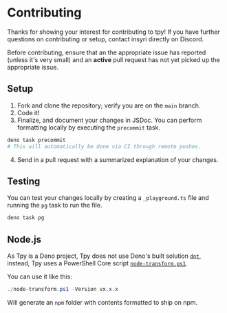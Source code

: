 # Contributing

Thanks for showing your interest for contributing to tpy! If you have further
questions on contributing or setup, contact insyri directly on Discord.

Before contributing, ensure that an the appropriate issue has reported (unless
it's very small) and an **active** pull request has not yet picked up the
appropriate issue.

## Setup

1. Fork and clone the repository; verify you are on the `main` branch.
2. Code it!
3. Finalize, and document your changes in JSDoc. You can perform formatting
   locally by executing the `precommit` task.

```bash
deno task precommit
# This will automatically be done via CI through remote pushes.
```

4. Send in a pull request with a summarized explanation of your changes.

## Testing

You can test your changes locally by creating a `_playground.ts` file and
running the `pg` task to run the file.

```bash
deno task pg
```

## Node.js

As Tpy is a Deno project, Tpy does not use Deno's built solution
[`dnt`](https://deno.land/x/dnt), instead, Tpy uses a PowerShell Core script
[`node-transform.ps1`](./../node-transform.ps1).

You can use it like this:

```ps1
./node-transform.ps1 -Version vx.x.x
```

Will generate an `npm` folder with contents formatted to ship on npm.
